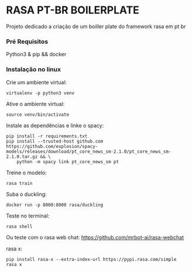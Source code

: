 # RASA PT-BR BOILERPLATE

Projeto dedicado a criação de um boiller plate do framework rasa em pt br

### Pré Requisitos

Python3 & pip && docker


### Instalação no linux

Crie um ambiente virtual:

```
virtualenv -p python3 venv
```

Ative o ambiente virtual:

```
source venv/bin/activate
```
Instale as dependências e linke o spacy:

```
pip install -r requirements.txt
pip install --trusted-host github.com https://github.com/explosion/spacy-models/releases/download/pt_core_news_sm-2.1.0/pt_core_news_sm-2.1.0.tar.gz && \
    python -m spacy link pt_core_news_sm pt

```
Treine o modelo:
```
rasa train
```
Suba o duckling:
```
docker run -p 8000:8000 rasa/duckling
```

Teste no terminal:
```
rasa shell
```
Ou teste com o rasa web chat:
https://github.com/mrbot-ai/rasa-webchat

rasa x:
```
pip install rasa-x --extra-index-url https://pypi.rasa.com/simple
rasa x
```

